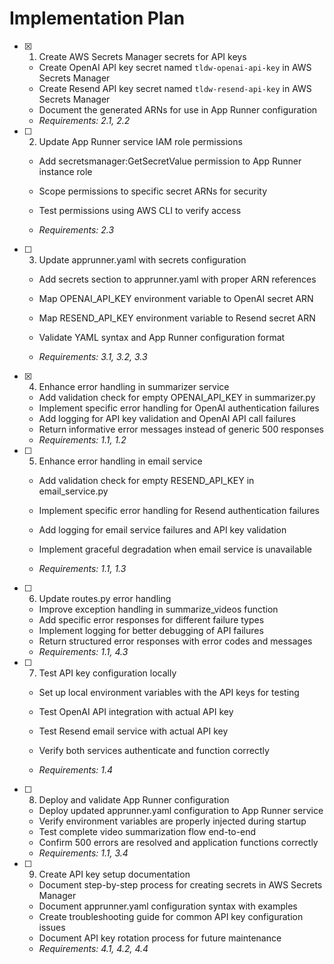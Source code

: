 # Implementation Plan

- [x] 1. Create AWS Secrets Manager secrets for API keys



  - Create OpenAI API key secret named `tldw-openai-api-key` in AWS Secrets Manager
  - Create Resend API key secret named `tldw-resend-api-key` in AWS Secrets Manager
  - Document the generated ARNs for use in App Runner configuration
  - _Requirements: 2.1, 2.2_

- [ ] 2. Update App Runner service IAM role permissions
  - Add secretsmanager:GetSecretValue permission to App Runner instance role
  - Scope permissions to specific secret ARNs for security
  - Test permissions using AWS CLI to verify access


  - _Requirements: 2.3_

- [ ] 3. Update apprunner.yaml with secrets configuration
  - Add secrets section to apprunner.yaml with proper ARN references
  - Map OPENAI_API_KEY environment variable to OpenAI secret ARN


  - Map RESEND_API_KEY environment variable to Resend secret ARN
  - Validate YAML syntax and App Runner configuration format
  - _Requirements: 3.1, 3.2, 3.3_

- [x] 4. Enhance error handling in summarizer service


  - Add validation check for empty OPENAI_API_KEY in summarizer.py
  - Implement specific error handling for OpenAI authentication failures
  - Add logging for API key validation and OpenAI API call failures
  - Return informative error messages instead of generic 500 responses
  - _Requirements: 1.1, 1.2_



- [ ] 5. Enhance error handling in email service
  - Add validation check for empty RESEND_API_KEY in email_service.py
  - Implement specific error handling for Resend authentication failures
  - Add logging for email service failures and API key validation


  - Implement graceful degradation when email service is unavailable
  - _Requirements: 1.1, 1.3_

- [ ] 6. Update routes.py error handling
  - Improve exception handling in summarize_videos function
  - Add specific error responses for different failure types
  - Implement logging for better debugging of API failures
  - Return structured error responses with error codes and messages
  - _Requirements: 1.1, 4.3_

- [ ] 7. Test API key configuration locally
  - Set up local environment variables with the API keys for testing


  - Test OpenAI API integration with actual API key
  - Test Resend email service with actual API key
  - Verify both services authenticate and function correctly
  - _Requirements: 1.4_

- [ ] 8. Deploy and validate App Runner configuration
  - Deploy updated apprunner.yaml configuration to App Runner service
  - Verify environment variables are properly injected during startup
  - Test complete video summarization flow end-to-end
  - Confirm 500 errors are resolved and application functions correctly
  - _Requirements: 1.1, 3.4_

- [ ] 9. Create API key setup documentation
  - Document step-by-step process for creating secrets in AWS Secrets Manager
  - Document apprunner.yaml configuration syntax with examples
  - Create troubleshooting guide for common API key configuration issues
  - Document API key rotation process for future maintenance
  - _Requirements: 4.1, 4.2, 4.4_